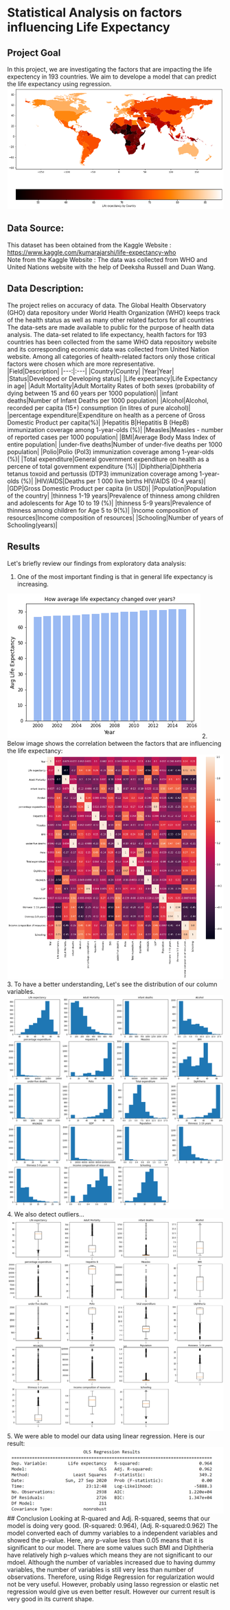 # Statistical Analysis on factors influencing Life Expectancy
## Project Goal
In this project, we are investigating the factors that are impacting the life expectency in 193 countries. We aim to develope a model that can predict the life expectancy using regression.  
<img src="https://github.com/nmshafie1993/Life_Expectancy/blob/master/images/1.png">
## Data Source:
This dataset has been obtained from the Kaggle Website : https://www.kaggle.com/kumarajarshi/life-expectancy-who <br>
Note from the Kaggle Website : The data was collected from WHO and United Nations website with the help of Deeksha Russell and Duan Wang.<br>
## Data Description:
The project relies on accuracy of data. The Global Health Observatory (GHO) data repository under World Health Organization (WHO) keeps track of the health status as well as many other related factors for all countries The data-sets are made available to public for the purpose of health data analysis. The data-set related to life expectancy, health factors for 193 countries has been collected from the same WHO data repository website and its corresponding economic data was collected from United Nation website. Among all categories of health-related factors only those critical factors were chosen which are more representative. <br>
|Field|Description|
|---:|:---|
|Country|Country|
|Year|Year|
|Status|Developed or Developing status|
|Life expectancy|Life Expectancy in age|
|Adult Mortality|Adult Mortality Rates of both sexes (probability of dying between 15 and 60 years per 1000 population)|
|infant deaths|Number of Infant Deaths per 1000 population|
|Alcohol|Alcohol, recorded per capita (15+) consumption (in litres of pure alcohol)|
|percentage expenditure|Expenditure on health as a percene of Gross Domestic Product per capita(%)|
|Hepatitis B|Hepatitis B (HepB) immunization coverage among 1-year-olds (%)|
|Measles|Measles - number of reported cases per 1000 population|
|BMI|Average Body Mass Index of entire population|
|under-five deaths|Number of under-five deaths per 1000 population|
|Polio|Polio (Pol3) immunization coverage among 1-year-olds (%)|
|Total expenditure|General government expenditure on health as a percene of total government expenditure (%)|
|Diphtheria|Diphtheria tetanus toxoid and pertussis (DTP3) immunization coverage among 1-year-olds (%)|
|HIV/AIDS|Deaths per 1 000 live births HIV/AIDS (0-4 years)|
|GDP|Gross Domestic Product per capita (in USD)|
|Population|Population of the country|
|thinness 1-19 years|Prevalence of thinness among children and adolescents for Age 10 to 19 (%)|
|thinness 5-9 years|Prevalence of thinness among children for Age 5 to 9(%)|
|Income composition of resources|Income composition of resources|
|Schooling|Number of years of Schooling(years)|
## Results
Let's briefly review our findings from exploratory data analysis:<br>
1. One of the most important finding is that in general life expectancy is increasing.
<img src="https://github.com/nmshafie1993/Life_Expectancy/blob/master/images/5.png">
2. Below image shows the correlation between the factors that are influencing the life expectancy:<br>
<img src="https://github.com/nmshafie1993/Life_Expectancy/blob/master/images/4.png">
3. To have a better understanding, Let's see the distribution of our column variables. <br>
<img src="https://github.com/nmshafie1993/Life_Expectancy/blob/master/images/2.png">
4. We also detect outliers... <br>
<img src="https://github.com/nmshafie1993/Life_Expectancy/blob/master/images/3.png"> <br>
5. We were able to model our data using linear regression. Here is our result:
<img src="https://github.com/nmshafie1993/Life_Expectancy/blob/master/images/Capture.png">
## Conclusion
Looking at R-quared and Adj. R-squared, seems that our model is doing very good. (R-squared: 0.964), (Adj. R-squared:0.962) The model converted each of dummy variables to a independent variables and showed the p-value. Here, any p-value less than 0.05 means that it is significant to our model. There are some values such BMI and Diphtheria have relatively high p-values which means they are not significant to our mdoel. Although the number of variables increased due to having dummy variables, the number of variables is still very less than number of observations. Therefore, using Ridge Regression for regularization would not be very useful. However, probably using lasso regression or elastic net regression would give us even better result. However our current result is very good in its current shape.
